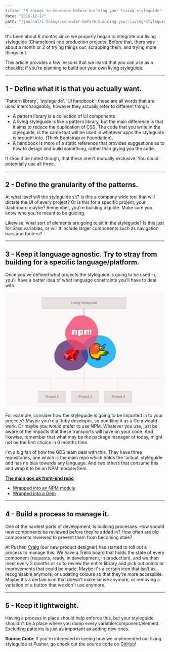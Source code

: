 ```yaml
---
title:  "5 things to consider before building your living styleguide"
date: "2016-12-17"
path: "/journal/5-things-consider-before-building-your-living-styleguide"
---
```


It's been about 6 months since we properly began to integrate our living styleguide ([Chameleon](/project/pusher-chameleon/)) into production projects. Before that, there was about a month or 2 of trying things out, scrapping them, and trying more things out.

This article provides a few lessons that we learnt that you can use as a checklist if you're planning to build out your own living styleguide.

---

## 1 - Define what it is that you actually want.

'Pattern library', 'styleguide', 'UI handbook': these are all words that are used interchangeably, however they actually refer to different things.

* A pattern library is a collection of UI components
* A living styleguide is like a pattern library, but the main difference is that it aims to reduce the duplication of CSS. The code that you write in the styleguide, is the same that will be used in whatever apps the styleguide is brought into. (Think Bootstrap or Foundation).
* A handbook is more of a static reference that provides suggestions as to how to design and build something, rather than giving you the code.

It should be noted though, that these aren't mutually exclusive. You could potentially use all three.

---

## 2 - Define the granularity of the patterns.

At what level will the styleguide sit? Is this a company wide tool that will dictate the UI of every project? Or is this for a specific project, your dashboard maybe? Remember, you're building a guide. Make sure you know who you're meant to be guiding.

Likewise, what sort of elements are going to sit in the styleguide? Is this just for Sass variables, or will it include larger components such as navigation bars and footers?

---

## 3 - Keep it language agnostic. Try to stray from building for a specific language/platform.

Once you've defined what projects the styleguide is going to be used in, you'll have a better idea of what language constraints you'll have to deal with.

![Importing Styleguides](./styleguides-importing.jpg)

For example, consider how the styleguide is going to be imported in to your projects? Maybe you're a Ruby developer, so bundling it as a Gem would work. Or maybe you would prefer to use NPM. Whatever you use, just be aware of the impacts that these transports will have on your code. And likewise, remember that what may be _the_ package manager of today, might not be the first choice in 6 months time.

I'm a big fan of how the GDS team deal with this. They have three repositories, one which is the main repo which holds the 'actual' styleguide and has no bias towards any language. And two others that consume this and wrap it to be an NPM module/Gem.

**[The main gov.uk front-end repo](https://github.com/alphagov/govuk_frontend_toolkit)**

* [Wrapped into an NPM module](https://github.com/alphagov/govuk_frontend_toolkit_npm)
* [Wrapped into a Gem](https://github.com/alphagov/govuk_frontend_toolkit_gem)

---

## 4 - Build a process to manage it.

One of the hardest parts of development, is building processes. How should new components be reviewed before they're added in? How often are old components reviewed to prevent them from becoming stale?

At Pusher, [Craig](https://twitter.com/_ctfd_uk) (our new product designer) has started to roll out a process to manage this. We have a Trello board that holds the state of every component (requests, ready, in development, in production), and we then meet every 3 months or so to review the entire library and pick out points or improvements that could be made. Maybe it's a certain icon that isn't as recognisable anymore, or updating colours so that they're more accessible. Maybe it's a certain icon that doesn't make sense anymore, or removing a variation of a button that we don't use anymore.

---

## 5 - Keep it lightweight.

Having a process in place should help enforce this, but your styleguide shouldn't be a place where you dump every variable/component/element. Excluding patterns is just as important as adding new ones.

**Source Code**: If you're interested in seeing how we implemented our living styleguide at Pusher, go check out the source code on [GitHub](https://github.com/pusher/chameleon)!
